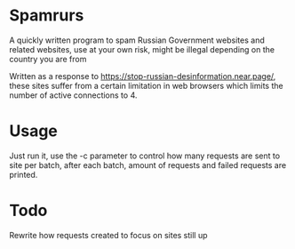 # Spamrurs

A quickly written program to spam Russian Government websites and related websites, use at your own risk, might be illegal depending on the country you are from

Written as a response to https://stop-russian-desinformation.near.page/, these sites suffer from a certain limitation in web browsers which limits the number of active connections to 4.

# Usage

Just run it, use the -c parameter to control how many requests are sent to site per batch, after each batch, amount of requests and failed requests are printed.

# Todo

Rewrite how requests created to focus on sites still up
